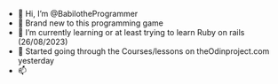 - 👋 Hi, I’m @BabilotheProgrammer
- 👀 Brand new to this programming game
- 🌱 I’m currently learning or at least trying to learn Ruby on rails (26/08/2023)
- 💞️ Started going through the Courses/lessons on theOdinproject.com yesterday 
- 📫 

<!---
BabilotheProgrammer/BabilotheProgrammer is a ✨ special ✨ repository because its `README.md` (this file) appears on your GitHub profile.
You can click the Preview link to take a look at your changes.
--->
